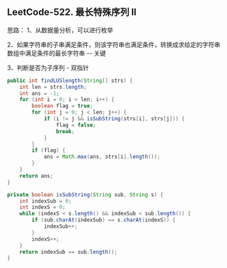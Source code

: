 ## LeetCode-522. 最长特殊序列 II

思路：
1、从数据量分析，可以进行枚举

2、如果字符串的子串满足条件，则该字符串也满足条件，转换成求给定的字符串数组中满足条件的最长字符串 -- 关键

3、判断是否为子序列 - 双指针

```java
public int findLUSlength(String[] strs) {
    int len = strs.length;
    int ans = -1;
    for (int i = 0; i < len; i++) {
        boolean flag = true;
        for (int j = 0; j < len; j++) {
            if (i != j && isSubString(strs[i], strs[j])) {
                flag = false;
                break;
            }
        }
        if (flag) {
            ans = Math.max(ans, strs[i].length());
        }
    }
    return ans;
}

private boolean isSubString(String sub, String s) {
    int indexSub = 0;
    int indexS = 0;
    while (indexS < s.length() && indexSub < sub.length()) {
        if (sub.charAt(indexSub) == s.charAt(indexS)) {
            indexSub++;
        }
        indexS++;
    }
    return indexSub == sub.length();
}
```